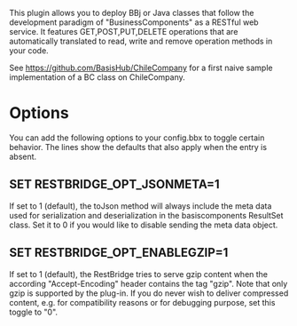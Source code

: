 This plugin allows you to deploy BBj or Java classes that follow the development paradigm of "BusinessComponents" as a RESTful web service. It features GET,POST,PUT,DELETE operations that are automatically translated to read, write and remove operation methods in your code.

See https://github.com/BasisHub/ChileCompany for a first naive sample implementation of a BC class on ChileCompany. 



# Options

You can add the following options to your config.bbx to toggle certain behavior. The lines show the defaults that also apply when the entry is absent.

## SET RESTBRIDGE_OPT_JSONMETA=1

If set to 1 (default), the toJson method will always include the meta data used for serialization and deserialization in the basiscomponents ResultSet class. Set it to 0 if you would like to disable sending the meta data object.

## SET RESTBRIDGE_OPT_ENABLEGZIP=1

If set to 1 (default), the RestBridge tries to serve gzip content when the according "Accept-Encoding" header contains the tag "gzip". Note that only gzip is supported by the plug-in. If you do never wish to deliver compressed content, e.g. for compatibility reasons or for debugging purpose, set this toggle to "0".

 